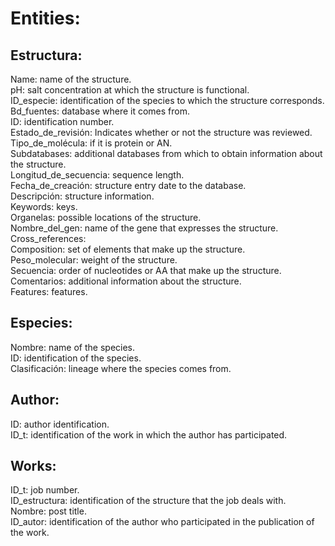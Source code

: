 # Entities:  

## Estructura:  

Name: name of the structure.  
pH: salt concentration at which the structure is functional.  
ID_especie: identification of the species to which the structure corresponds.  
Bd_fuentes: database where it comes from.  
ID: identification number.  
Estado_de_revisión: Indicates whether or not the structure was reviewed.  
Tipo_de_molécula: if it is protein or AN.  
Subdatabases: additional databases from which to obtain information about the structure.  
Longitud_de_secuencia: sequence length.  
Fecha_de_creación: structure entry date to the database.  
Descripción: structure information.  
Keywords: keys.  
Organelas: possible locations of the structure.  
Nombre_del_gen: name of the gene that expresses the structure.  
Cross_references:  
Composition: set of elements that make up the structure.  
Peso_molecular: weight of the structure.  
Secuencia: order of nucleotides or AA that make up the structure.  
Comentarios: additional information about the structure.  
Features: features.  

## Especies:  

Nombre: name of the species.  
ID: identification of the species.  
Clasificación: lineage where the species comes from.  

## Author:  

ID: author identification.  
ID_t: identification of the work in which the author has participated.  

## Works:  

ID_t: job number.  
ID_estructura: identification of the structure that the job deals with.  
Nombre: post title.  
ID_autor: identification of the author who participated in the publication of the work.  